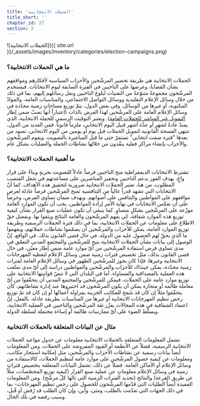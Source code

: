 ```yaml
---
title: 'الحملات الانتخابية'
title_short: ''
chapter_id: 27
section: 3
---
```


![الحملات الانتخابية]({{ site.url }}/\_assets/images/inventory/categories/election-campaigns.png)

### ما هي الحملات الانتخابية؟

الحملات الانتخابية هي طريقة تحضير المرشّحين والأحزاب السياسية لأفكارهم ومواقفهم بشأن القضايا، وعرضها على الناخبين في الفترة السابقة ليوم الانتخابات. فيستخدم المرشّحون مجموعةً متنوّعةً من التقنيات لبلوغ الناخبين ونقل رسائلهم إليهم، بما في ذلك من خلال وسائل الإعلام التقليدية ووسائل التواصل الاجتماعي، والمناسبات العامة، والموادّ المكتوبة، أو غيرها من الوسائل. وفي بعض الدول، يتمّ توزيع مساحاتٍ زمنية محدّدة في وسائل الإعلام العامة على المرشّحين لهذا الغرض بالذات (اعتباراً أنها تصبّ ضمن إطار [التمويل غير المباشر للحملات العامة](/ar/guide/key-categories/campaign-finance/)). ويعتبر التوقيت الرسمي للحملة الانتخابية، الذي يمتدّ عادةً لشهرٍ أو عدّة أشهر قبيل اليوم الانتخابي، ملزِماً قانوناً. ففي العديد من الدول، تنتهي الفسحة القانونية لتمويل الحملات قبل يوم أو يومين من اليوم الانتخابي، تسود من بعدها "فترة صمت انتخابي" تستمرّ حتى ما قبل المباشرة بالتصويت. ويقوم المرشّحون والأحزاب بإنشاء مراكز فعلية ينفّذون من خلالها نشاطات الحملة والعمليات بشكل عام.

### ما أهمية الحملات الانتخابية؟

تشترط الانتخابات الديمقراطية منح الناخبين فرصاً عادلاً للتصويت بحريةٍ وبناءً على قرار واعٍ، بهدف الفوز بدعم الناخبين وتحفيز المناصرين على مساعدتهم في شغل المنصب المطلوب. من هنا، تعتبر الحملات الانتخابية ضرورية لتحقيق هذه الأهداف. كما أنّ الانتخابات التي تشهد قدراً عالياً من التنافسية تمنح المرشّحين فرصاً عادلة لعرض مواقفهم على المواطنين والتنافس على أصواتهم. وبهدف ضمان تساوي الفرص، وحرصاً على أن تعكس الانتخابات في نهاية الأمر إرادة المواطنين، يجب أن تكون الموارد العامة موزّعة على المرشّحين بشكلٍ متساوٍ. كما ينبغي أن تكون عمليات صنع القرار بشأن كيفية توزيع هذه الموارد شفافة، كي يفهم المرشّحون والعامة النتائج ويثقوا بها. وبفضل حقّ الاطلاع على معلومات عن الحملات الانتخابية، بما في ذلك فترة الحملات الرسمية وطريقة توزيع الموارد العامة، يمكن للأحزاب والمرشّحين أن يصمّموا نشاطات حملاتهم، ويفهموا ما الذي يحقّ لهم الحصول عليه من الدولة، في حال قضى القانون بذلك. في الواقع، إنّ الوصول إلى بيانات بشأن الحملات الانتخابية يتيح للمرشّحين والمجتمع المدني التعمّق في مدى تساوي فرص استفادة المرشّحين من أيّ موارد عامة ضمن إطار معيّن، في حال قضى القانون بذلك، مثل تخصيص فترات زمنية ضمن وسائل الإعلام لتغطية المهرجانات الانتخابية وغيرها. فإذا كان يجوز للمرشّحين الظهور في وسائل الإعلام العامة لفترات زمنية محدّدة، يمكن حينذاك للأحزاب والمرشّحين والمواطنين دراسة إلى أيّ مدى تمتّعت هذه العملية بالمصداقية والمساواة. أما في البلدان التي لا تنصّ قوانينها الانتخابية على توزيع موارد عامة على الحملات، فيمكن للمرشّحين والمجتمع المدني أن يتحقّقوا من أيّ معاملة ظالمة أو منحازة يمكن أن يكون المرشّحون قد اختبروها عند إدارة نشاطاتهم، كأن يتحقّقوا مثلاً إن كان قد سُمح للمكاتب الحزبية بمزاولة أعمالها أو إن كان قد تمّ توزيع رخص تنظيم المهرجانات الانتخابية أو غيرها من المناسبات بطريقة عادلة. بالفعل، إنّ اعتماد الشفافية في هذه المجالات يعزّز ثقة المرشّحين والناخبين في العملية الانتخابية، ويسلّط الضوء على أيّ ممارسات ظالمة أو إساءة محتملة لسلطة الدولة.

### مثال عن البيانات المتعلقة بالحملات الانتخابية

تشمل المعلومات المتعلقة بالحملات الانتخابية معلومات عن جدول مواعيد الحملات الانتخابية الرسمية، فضلاً عن الأنظمة أو القيود المفروضة على الحملات. ومن المعلومات أيضاً بيانات رسمية عن نشاطات الأحزاب والمرشّحين، مثل إمكانية استئجار مكاتب، ومعلومات عن كيفية حصول المرشّحين على موارد عامة لتنظيم الحملات، كالاستفادة من وسائل الإعلام أو الأماكن العامة. فضلاً عن ذلك، تشمل البيانات المتعلقة بتخصيص فتراتٍ زمنية في وسائل الإعلام معلوماتٍ عن عملية صنع القرار (كيفية توزيع المخصّصات، مثلاً عن طريق القرعة) والنتائج (تحديد الفترات الزمنية التي نالها كلّ مرشّح). ومن المعلومات المفيدة أيضاً الطلبات التي قدّمها المرشّحون للحصول على رخص تنظيم المهرجانات- بما في ذلك الجهات التي تقدّمت بالطلب، ومتى، وأين، وإن كان الطلب قد رُفض أو قُبل، وسبب رفضه في تلك الحال.
